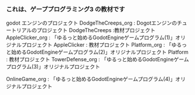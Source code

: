 ### これは、ゲーププログラミング3 の教材です
godot エンジンのプロジェクト
DodgeTheCreeps_org : Dogotエンジンのチュートリアルのプロジェクト 
DodgeTheCreeps :教材プロジェクト
AppleClicker_org : 「ゆるっと始めるGodotEngineゲームプログラム(1)」オリジナルプロジェクト
AppleClicker : 教材プロジェクト
Platform_org : 「ゆるっと始めるGodotEngineゲームプログラム(2)」オリジナルプロジェクト
Platform : 教材プロジェクト
TowerDefense_org : 「ゆるっと始めるGodotEngineゲームプログラム(3)」オリジナルプロジェクト

OnlineGame_org : 「ゆるっと始めるGodotEngineゲームプログラム(4)」オリジナルプロジェクト
